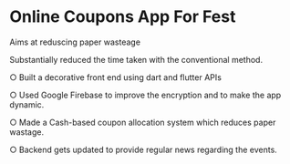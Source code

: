 # Online Coupons App For Fest

Aims at reduscing paper wasteage

Substantially reduced the time taken with the conventional method.

○ Built a decorative front end using dart and flutter APIs

○ Used Google Firebase to improve the encryption and to make the app dynamic.

○ Made a Cash-based coupon allocation system which reduces paper wastage.

○ Backend gets updated to provide regular news regarding the events.

